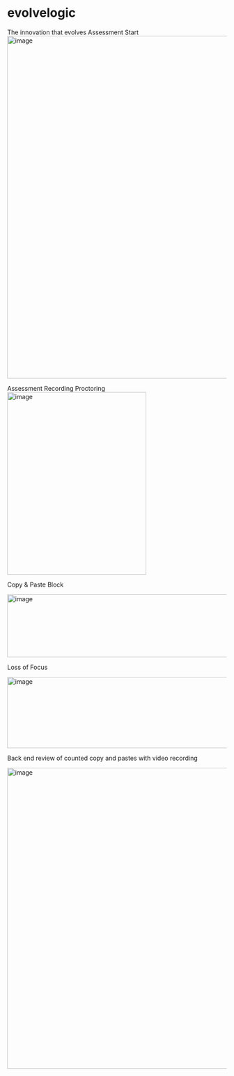 # evolvelogic
The innovation that evolves
Assessment Start
<img width="1271" height="784" alt="image" src="https://github.com/user-attachments/assets/aa8ddaca-2074-41a2-ae75-c511e10cd41a" />

Assessment Recording Proctoring
<img width="319" height="418" alt="image" src="https://github.com/user-attachments/assets/748346a0-dc83-4a64-9b0a-e677f7be4e2f" />

Copy & Paste Block

<img width="1131" height="144" alt="image" src="https://github.com/user-attachments/assets/d4f6e6c8-9828-4f8b-a1b6-0409608997fd" />

Loss of Focus

<img width="1186" height="163" alt="image" src="https://github.com/user-attachments/assets/e2d1e0db-0036-4a26-8749-4c247803a4b3" />

Back end review of counted copy and pastes with video recording

<img width="1262" height="689" alt="image" src="https://github.com/user-attachments/assets/b80c79de-ac21-414b-913c-f0e6495489a3" />



